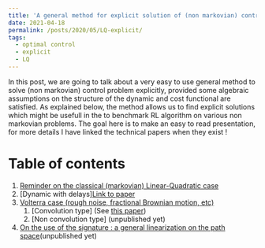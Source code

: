```yaml
---
title: 'A general method for explicit solution of (non markovian) control problem (In progress)'
date: 2021-04-18
permalink: /posts/2020/05/LQ-explicit/
tags:
  - optimal control
  - explicit
  - LQ
---
```



In this post, we are going to talk about a very easy to use general method to solve (non markovian) control problem explicitly, provided some algebraic assumptions on the structure of the dynamic and cost functional are satisfied.
As explained below, the method allows us to find explicit solutions which might be usefull in the to benchmark RL algorithm on various non markovian problems. The goal here is to make an easy to read presentation, for more details I have linked the technical papers when they exist !



# Table of contents
1. [Reminder on the classical (markovian) Linear-Quadratic case](#lq)
1. [Dynamic with delays][Link to paper](https://hal.archives-ouvertes.fr/hal-03145949v3/document)
2. [Volterra case (rough noise, fractional Brownian motion, etc)](#volterra)
    1. [Convolution type] (See [this paper](https://imstat.org/wp-content/uploads/2020/11/AAP1645.pdf))
    2. [Non convolution type] (unpublished yet)
3. [On the use of the signature : a general linearization on the path space](#sig)(unpublished yet)
